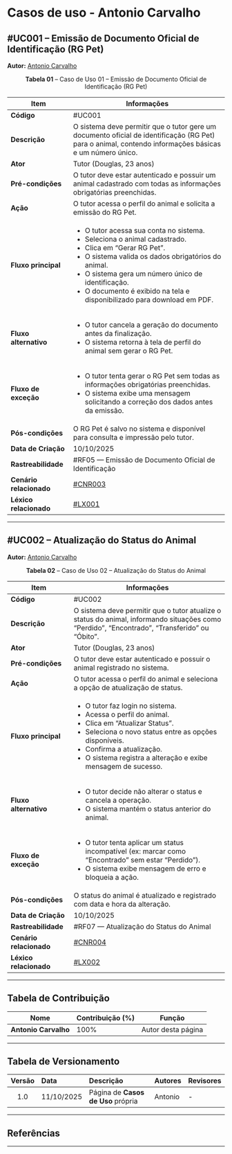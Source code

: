 # Casos de uso - Antonio Carvalho

## #UC001 – Emissão de Documento Oficial de Identificação (RG Pet)

**Autor:** [Antonio Carvalho](https://github.com/antonioscarvalho)

<a id="uc001"></a>

<font><p style="text-align: center">**Tabela 01** – Caso de Uso 01 – Emissão de Documento Oficial de Identificação (RG Pet)</p></font>

| **Item** | **Informações** |
|-----------|----------------|
| **Código** | #UC001 |
| **Descrição** | O sistema deve permitir que o tutor gere um documento oficial de identificação (RG Pet) para o animal, contendo informações básicas e um número único. |
| **Ator** | Tutor (Douglas, 23 anos) |
| **Pré-condições** | O tutor deve estar autenticado e possuir um animal cadastrado com todas as informações obrigatórias preenchidas. |
| **Ação** | O tutor acessa o perfil do animal e solicita a emissão do RG Pet. |
| **Fluxo principal** | <ul><li>O tutor acessa sua conta no sistema.</li><li>Seleciona o animal cadastrado.</li><li>Clica em “Gerar RG Pet”.</li><li>O sistema valida os dados obrigatórios do animal.</li><li>O sistema gera um número único de identificação.</li><li>O documento é exibido na tela e disponibilizado para download em PDF.</li></ul> |
| **Fluxo alternativo** | <ul><li>O tutor cancela a geração do documento antes da finalização.</li><li>O sistema retorna à tela de perfil do animal sem gerar o RG Pet.</li></ul> |
| **Fluxo de exceção** | <ul><li>O tutor tenta gerar o RG Pet sem todas as informações obrigatórias preenchidas.</li><li>O sistema exibe uma mensagem solicitando a correção dos dados antes da emissão.</li></ul> |
| **Pós-condições** | O RG Pet é salvo no sistema e disponível para consulta e impressão pelo tutor. |
| **Data de Criação** | 10/10/2025 |
| **Rastreabilidade** | #RF05 — Emissão de Documento Oficial de Identificação |
| **Cenário relacionado** | [#CNR003](/modelagem/gravacoes/antonio/cenarios.md) |
| **Léxico relacionado** | [#LX001](/modelagem/gravacoes/antonio/lexicos.md) |


---

## #UC002 – Atualização do Status do Animal

**Autor:** [Antonio Carvalho](https://github.com/antonioscarvalho)

<a id="uc002"></a>

<font><p style="text-align: center">**Tabela 02** – Caso de Uso 02 – Atualização do Status do Animal</p></font>

| **Item** | **Informações** |
|-----------|----------------|
| **Código** | #UC002 |
| **Descrição** | O sistema deve permitir que o tutor atualize o status do animal, informando situações como “Perdido”, “Encontrado”, “Transferido” ou “Óbito”. |
| **Ator** | Tutor (Douglas, 23 anos) |
| **Pré-condições** | O tutor deve estar autenticado e possuir o animal registrado no sistema. |
| **Ação** | O tutor acessa o perfil do animal e seleciona a opção de atualização de status. |
| **Fluxo principal** | <ul><li>O tutor faz login no sistema.</li><li>Acessa o perfil do animal.</li><li>Clica em “Atualizar Status”.</li><li>Seleciona o novo status entre as opções disponíveis.</li><li>Confirma a atualização.</li><li>O sistema registra a alteração e exibe mensagem de sucesso.</li></ul> |
| **Fluxo alternativo** | <ul><li>O tutor decide não alterar o status e cancela a operação.</li><li>O sistema mantém o status anterior do animal.</li></ul> |
| **Fluxo de exceção** | <ul><li>O tutor tenta aplicar um status incompatível (ex: marcar como “Encontrado” sem estar “Perdido”).</li><li>O sistema exibe mensagem de erro e bloqueia a ação.</li></ul> |
| **Pós-condições** | O status do animal é atualizado e registrado com data e hora da alteração. |
| **Data de Criação** | 10/10/2025 |
| **Rastreabilidade** | #RF07 — Atualização do Status do Animal |
| **Cenário relacionado** | [#CNR004](/modelagem/gravacoes/antonio/cenarios.md) |
| **Léxico relacionado** | [#LX002](/modelagem/gravacoes/antonio/lexicos.md) |

---

## Tabela de Contribuição

| Nome | Contribuição (%) | Função |
|------|------------------|--------|
| **Antonio Carvalho** | 100% | Autor desta página |

---

## Tabela de Versionamento

| Versão | Data | Descrição | Autores | Revisores |
|:------:|:-----------|:-------------------------------------------|:--------|:-----------|
| 1.0 | 11/10/2025 | Página de **Casos de Uso** própria | Antonio | - |

---

## Referências  


---
